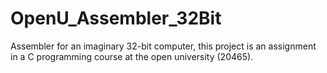 # OpenU_Assembler_32Bit
Assembler for an imaginary 32-bit computer, this project is an assignment in a C programming course at the open university (20465).
